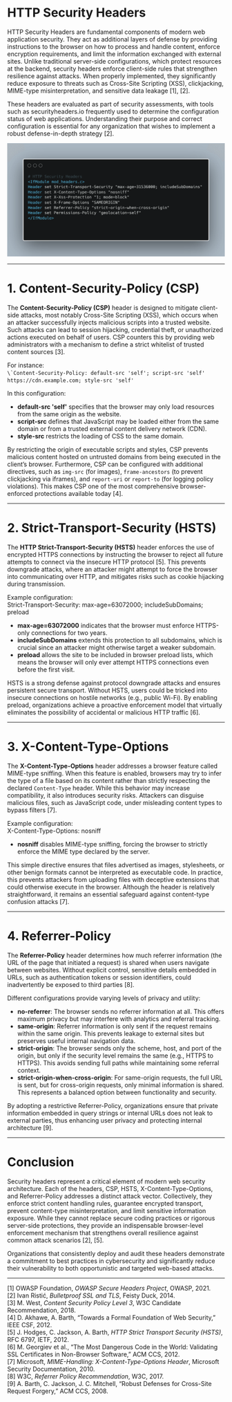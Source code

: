 # HTTP Security Headers

HTTP Security Headers are fundamental components of modern web application security. They act as additional layers of defense by providing instructions to the browser on how to process and handle content, enforce encryption requirements, and limit the information exchanged with external sites. Unlike traditional server-side configurations, which protect resources at the backend, security headers enforce client-side rules that strengthen resilience against attacks. When properly implemented, they significantly reduce exposure to threats such as Cross-Site Scripting (XSS), clickjacking, MIME-type misinterpretation, and sensitive data leakage [1], [2].

These headers are evaluated as part of security assessments, with tools such as securityheaders.io frequently used to determine the configuration status of web applications. Understanding their purpose and correct configuration is essential for any organization that wishes to implement a robust defense-in-depth strategy [2].

![Hashing Example](../../assets/img10.png)

---
# 1. Content-Security-Policy (CSP)

The **Content-Security-Policy (CSP)** header is designed to mitigate client-side attacks, most notably Cross-Site Scripting (XSS), which occurs when an attacker successfully injects malicious scripts into a trusted website. Such attacks can lead to session hijacking, credential theft, or unauthorized actions executed on behalf of users. CSP counters this by providing web administrators with a mechanism to define a strict whitelist of trusted content sources [3].

For instance:  
```\`Content-Security-Policy: default-src 'self'; script-src 'self' https://cdn.example.com; style-src 'self'```

In this configuration:

- **default-src 'self'** specifies that the browser may only load resources from the same origin as the website.
- **script-src** defines that JavaScript may be loaded either from the same domain or from a trusted external content delivery network (CDN).    
- **style-src** restricts the loading of CSS to the same domain.


By restricting the origin of executable scripts and styles, CSP prevents malicious content hosted on untrusted domains from being executed in the client’s browser. Furthermore, CSP can be configured with additional directives, such as `img-src` (for images), `frame-ancestors` (to prevent clickjacking via iframes), and `report-uri` or `report-to` (for logging policy violations). This makes CSP one of the most comprehensive browser-enforced protections available today [4].

---
# 2. Strict-Transport-Security (HSTS)

The **HTTP Strict-Transport-Security (HSTS)** header enforces the use of encrypted HTTPS connections by instructing the browser to reject all future attempts to connect via the insecure HTTP protocol [5]. This prevents downgrade attacks, where an attacker might attempt to force the browser into communicating over HTTP, and mitigates risks such as cookie hijacking during transmission.

Example configuration:  
Strict-Transport-Security: max-age=63072000; includeSubDomains; preload

- **max-age=63072000** indicates that the browser must enforce HTTPS-only connections for two years.
- **includeSubDomains** extends this protection to all subdomains, which is crucial since an attacker might otherwise target a weaker subdomain.
- **preload** allows the site to be included in browser preload lists, which means the browser will only ever attempt HTTPS connections even before the first visit.

HSTS is a strong defense against protocol downgrade attacks and ensures persistent secure transport. Without HSTS, users could be tricked into insecure connections on hostile networks (e.g., public Wi-Fi). By enabling preload, organizations achieve a proactive enforcement model that virtually eliminates the possibility of accidental or malicious HTTP traffic [6].

---
# 3. X-Content-Type-Options

The **X-Content-Type-Options** header addresses a browser feature called MIME-type sniffing. When this feature is enabled, browsers may try to infer the type of a file based on its content rather than strictly respecting the declared `Content-Type` header. While this behavior may increase compatibility, it also introduces security risks. Attackers can disguise malicious files, such as JavaScript code, under misleading content types to bypass filters [7].

Example configuration:  
X-Content-Type-Options: nosniff

- **nosniff** disables MIME-type sniffing, forcing the browser to strictly enforce the MIME type declared by the server.

This simple directive ensures that files advertised as images, stylesheets, or other benign formats cannot be interpreted as executable code. In practice, this prevents attackers from uploading files with deceptive extensions that could otherwise execute in the browser. Although the header is relatively straightforward, it remains an essential safeguard against content-type confusion attacks [7].

---
# 4. Referrer-Policy

The **Referrer-Policy** header determines how much referrer information (the URL of the page that initiated a request) is shared when users navigate between websites. Without explicit control, sensitive details embedded in URLs, such as authentication tokens or session identifiers, could inadvertently be exposed to third parties [8].

Different configurations provide varying levels of privacy and utility:

- **no-referrer**: The browser sends no referrer information at all. This offers maximum privacy but may interfere with analytics and referral tracking.
- **same-origin**: Referrer information is only sent if the request remains within the same origin. This prevents leakage to external sites but preserves useful internal navigation data.
- **strict-origin**: The browser sends only the scheme, host, and port of the origin, but only if the security level remains the same (e.g., HTTPS to HTTPS). This avoids sending full paths while maintaining some referral context.
- **strict-origin-when-cross-origin**: For same-origin requests, the full URL is sent, but for cross-origin requests, only minimal information is shared. This represents a balanced option between functionality and security.

By adopting a restrictive Referrer-Policy, organizations ensure that private information embedded in query strings or internal URLs does not leak to external parties, thus enhancing user privacy and protecting internal architecture [9].

---

# Conclusion

Security headers represent a critical element of modern web security architecture. Each of the headers, CSP, HSTS, X-Content-Type-Options, and Referrer-Policy addresses a distinct attack vector. Collectively, they enforce strict content handling rules, guarantee encrypted transport, prevent content-type misinterpretation, and limit sensitive information exposure. While they cannot replace secure coding practices or rigorous server-side protections, they provide an indispensable browser-level enforcement mechanism that strengthens overall resilience against common attack scenarios [2], [5].

Organizations that consistently deploy and audit these headers demonstrate a commitment to best practices in cybersecurity and significantly reduce their vulnerability to both opportunistic and targeted web-based attacks.


---

[1] OWASP Foundation, _OWASP Secure Headers Project_, OWASP, 2021.  
[2] Ivan Ristić, _Bulletproof SSL and TLS_, Feisty Duck, 2014.  
[3] M. West, _Content Security Policy Level 3_, W3C Candidate Recommendation, 2018.  
[4] D. Akhawe, A. Barth, “Towards a Formal Foundation of Web Security,” IEEE CSF, 2012.  
[5] J. Hodges, C. Jackson, A. Barth, _HTTP Strict Transport Security (HSTS)_, RFC 6797, IETF, 2012.  
[6] M. Georgiev et al., “The Most Dangerous Code in the World: Validating SSL Certificates in Non-Browser Software,” ACM CCS, 2012.  
[7] Microsoft, _MIME-Handling: X-Content-Type-Options Header_, Microsoft Security Documentation, 2010.  
[8] W3C, _Referrer Policy Recommendation_, W3C, 2017.  
[9] A. Barth, C. Jackson, J. C. Mitchell, “Robust Defenses for Cross-Site Request Forgery,” ACM CCS, 2008.